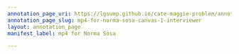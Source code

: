```yaml
---
annotation_page_uri: https://lgsump.github.io/cate-maggie-problem/annotations/mp4-for-norma-sosa-canvas-1-interviewer.json
annotation_page_slug: mp4-for-norma-sosa-canvas-1-interviewer
layout: annotation_page
manifest_label: mp4 for Norma Sosa

---
```

